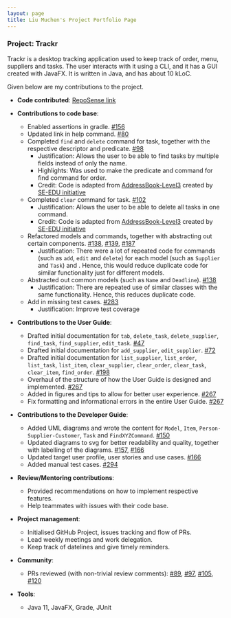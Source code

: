 ```yaml
---
layout: page
title: Liu Muchen's Project Portfolio Page
---
```


### Project: Trackr

Trackr is a desktop tracking application used to keep track of order, menu, suppliers and tasks. The user interacts with it using a CLI, and it has a GUI created with JavaFX. It is written in Java, and has about 10 kLoC.

Given below are my contributions to the project.

* **Code contributed**: [RepoSense link](https://nus-cs2103-ay2223s2.github.io/tp-dashboard/?search=liumc-sg&breakdown=true)

* **Contributions to code base**:
  * Enabled assertions in gradle. [\#156](https://github.com/AY2223S2-CS2103T-W15-2/tp/pull/156)
  * Updated link in help command. [\#80](https://github.com/AY2223S2-CS2103T-W15-2/tp/pull/80)
  * Completed `find` and `delete` command for task, together with the respective descriptor and predicate. [\#98](https://github.com/AY2223S2-CS2103T-W15-2/tp/pull/98)
    * Justification: Allows the user to be able to find tasks by multiple fields instead of only the name.
    * Highlights: Was used to make the predicate and command for find command for order.
    * Credit: Code is adapted from [AddressBook-Level3](https://github.com/nus-cs2103-AY2223S2/tp) created by [SE-EDU initiative](https://se-education.org)
  * Completed `clear` command for task. [\#102](https://github.com/AY2223S2-CS2103T-W15-2/tp/pull/102)
    * Justification: Allows the user to be able to delete all tasks in one command.
    * Credit: Code is adapted from [AddressBook-Level3](https://github.com/nus-cs2103-AY2223S2/tp) created by [SE-EDU initiative](https://se-education.org)
  * Refactored models and commands, together with abstracting out certain components. [\#138](https://github.com/AY2223S2-CS2103T-W15-2/tp/pull/138), [\#139](https://github.com/AY2223S2-CS2103T-W15-2/tp/pull/139), [\#187](https://github.com/AY2223S2-CS2103T-W15-2/tp/pull/187)
    * Justification: There were a lot of repeated code for commands (such as `add`, `edit` and `delete`) for each model (such as `Supplier` and `Task`) and . Hence, this would reduce duplicate code for similar functionality just for different models.
  * Abstracted out common models (such as `Name` and `Deadline`). [\#138](https://github.com/AY2223S2-CS2103T-W15-2/tp/pull/138)
    * Justification: There are repeated use of similar classes with the same functionality. Hence, this reduces duplicate code.
  * Add in missing test cases. [\#283](https://github.com/AY2223S2-CS2103T-W15-2/tp/pull/283)
    * Justification: Improve test coverage 

* **Contributions to the User Guide**:
  * Drafted initial documentation for `tab`, `delete_task`, `delete_supplier`, `find_task`, `find_supplier`, `edit_task`. [\#47](https://github.com/AY2223S2-CS2103T-W15-2/tp/pull/47)
  * Drafted initial documentation for `add_supplier`, `edit_supplier`. [\#72](https://github.com/AY2223S2-CS2103T-W15-2/tp/pull/72)
  * Drafted initial documentation for `list_supplier`, `list_order`, `list_task`, `list_item`, `clear_supplier`, `clear_order`, `clear_task`, `clear_item`, `find_order`. [\#198](https://github.com/AY2223S2-CS2103T-W15-2/tp/pull/198)
  * Overhaul of the structure of how the User Guide is designed and implemented. [\#267](https://github.com/AY2223S2-CS2103T-W15-2/tp/pull/267)
  * Added in figures and tips to allow for better user experience. [\#267](https://github.com/AY2223S2-CS2103T-W15-2/tp/pull/267)
  * Fix formatting and informational errors in the entire User Guide. [\#267](https://github.com/AY2223S2-CS2103T-W15-2/tp/pull/267)

* **Contributions to the Developer Guide**:
  * Added UML diagrams and wrote the content for `Model`, `Item`, `Person-Supplier-Customer`, `Task` and `FindXYZCommand`. [\#150](https://github.com/AY2223S2-CS2103T-W15-2/tp/pull/150)
  * Updated diagrams to svg for better readability and quality, together with labelling of the diagrams. [\#157](https://github.com/AY2223S2-CS2103T-W15-2/tp/pull/157), [\#166](https://github.com/AY2223S2-CS2103T-W15-2/tp/pull/166)
  * Updated target user profile, user stories and use cases. [\#166](https://github.com/AY2223S2-CS2103T-W15-2/tp/pull/166)
  * Added manual test cases. [\#294](https://github.com/AY2223S2-CS2103T-W15-2/tp/pull/294)

* **Review/Mentoring contributions**:
  * Provided recommendations on how to implement respective features.
  * Help teammates with issues with their code base.

* **Project management**:
  * Initialised GitHub Project, issues tracking and flow of PRs.
  * Lead weekly meetings and work delegation.
  * Keep track of datelines and give timely reminders.

* **Community**:
  * PRs reviewed (with non-trivial review comments): [\#89](https://github.com/AY2223S2-CS2103T-W15-2/tp/pull/89), [\#97](https://github.com/AY2223S2-CS2103T-W15-2/tp/pull/97), [\#105](https://github.com/AY2223S2-CS2103T-W15-2/tp/pull/105), [\#120](https://github.com/AY2223S2-CS2103T-W15-2/tp/pull/120)

* **Tools**:
  * Java 11, JavaFX, Grade, JUnit 
